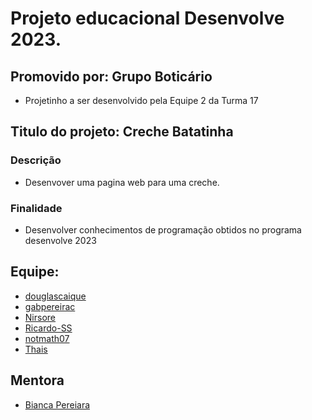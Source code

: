 # Projeto educacional Desenvolve 2023.

## Promovido por: Grupo Boticário

- Projetinho a ser desenvolvido pela Equipe 2 da Turma 17

## Titulo do projeto: Creche Batatinha

### Descrição
- Desenvover uma pagina web para uma creche.

### Finalidade
- Desenvolver conhecimentos de programação obtidos no programa desenvolve 2023

## Equipe:

 - <a href="https://github.com/douglascaique"> douglascaique </a>
 - <a href="https://github.com/gabpereirac"> gabpereirac </a>
 - <a href="https://github.com/Nirsore"> Nirsore </a>
 - <a href="https://github.com/Ricardo-SS"> Ricardo-SS </a>
 - <a href="https://github.com/notmath07"> notmath07</a>
 - <a href="#"> Thais </a>

 ## Mentora
 - <a href="#"> Bianca Pereiara </a>
